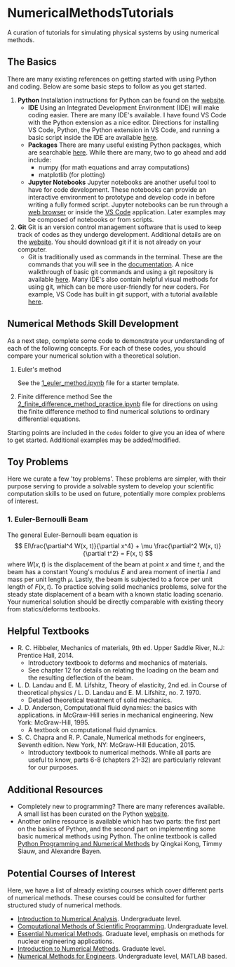 # NumericalMethodsTutorials
A curation of tutorials for simulating physical systems by using numerical methods.


## The Basics
There are many existing references on getting started with using Python and coding. Below are some basic steps to follow as you get started.

1. **Python** Installation instructions for Python can be found on the [website](https://www.python.org/about/gettingstarted/).
    - **IDE** Using an Integrated Development Environment (IDE) will make coding easier. There are many IDE's available. I have found VS Code with the Python extension as a nice editor. Directions for installing VS Code, Python, the Python extension in VS Code, and running a basic script inside the IDE are available [here](https://code.visualstudio.com/docs/python/python-tutorial).
    - **Packages** There are many useful existing Python packages, which are searchable [here](https://pypi.org). While there are many, two to go ahead and add include:
        - numpy (for math equations and array computations)
        - matplotlib (for plotting)
    - **Jupyter Notebooks** Jupyter notebooks are another useful tool to have for code development. These notebooks can provide an interactive environment to prototype and develop code in before writing a fully formed script. Jupyter notebooks can be run through a [web browser](https://www.dataquest.io/blog/jupyter-notebook-tutorial/) or inside the [VS Code](https://code.visualstudio.com/docs/datascience/jupyter-notebooks) application. Later examples may be composed of notebooks or from scripts.
2. **Git** Git is an version control management software that is used to keep track of codes as they undergo development. Additional details are on the [website](https://git-scm.com). You should download git if it is not already on your computer. 
    - Git is traditionally used as commands in the terminal. These are the commands that you will see in the [documentation](https://git-scm.com/doc). A nice walkthrough of basic git commands and using a git repository is available [here](https://antonz.org/git-by-example/). Many IDE's also contain helpful visual methods for using git, which can be more user-friendly for new coders. For example, VS Code has built in git support, with a tutorial available [here](https://code.visualstudio.com/docs/sourcecontrol/overview).


## Numerical Methods Skill Development
As a next step, complete some code to demonstrate your understanding of each of the following concepts. For each of these codes, you should compare your numerical solution with a theoretical solution.
1. Euler's method
    
    See the [1_euler_method.ipynb](codes/1_euler_method.ipynb) file for a starter template.
2. Finite difference method
    See the [2_finite_difference_method_practice.ipynb](codes/2_finite_difference_method_practice.ipynb) file for directions on using the finite difference method to find numerical solutions to ordinary differential equations.

Starting points are included in the `codes` folder to give you an idea of where to get started. Additional examples may be added/modified.

## Toy Problems
Here we curate a few 'toy problems'. These problems are simpler, with their purpose serving to provide a solvable system to develop your scientific computation skills to be used on future, potentially more complex problems of interest.
### 1. Euler-Bernoulli Beam
The general Euler-Bernoulli beam equation is
$$
EI\frac{\partial^4 W(x, t)}{\partial x^4} + \mu \frac{\partial^2 W(x, t)}{\partial t^2} = F(x, t)
$$
where $W(x, t)$ is the displacement of the beam at point $x$ and time $t$, and the beam has a constant Young's modulus $E$ and area moment of inertia $I$ and mass per unit length $\mu$. Lastly, the beam is subjected to a force per unit length of $F(x, t)$.
To practice solving solid mechanics problems, solve for the steady state displacement of a beam with a known static loading scenario. Your numerical solution should be directly comparable with existing theory from statics/deforms textbooks.


## Helpful Textbooks
- R. C. Hibbeler, Mechanics of materials, 9th ed. Upper Saddle River, N.J: Prentice Hall, 2014.
    - Introductory textbook to deforms and mechanics of materials.
    - See chapter 12 for details on relating the loading on the beam and the resulting deflection of the beam.
- L. D. Landau and E. M. Lifshitz, Theory of elasticity, 2nd ed. in Course of theoretical physics / L. D. Landau and E. M. Lifshitz, no. 7. 1970.
    - Detailed theoretical treatment of solid mechanics.
- J. D. Anderson, Computational fluid dynamics: the basics with applications. in McGraw-Hill series in mechanical engineering. New York: McGraw-Hill, 1995.
    - A textbook on computational fluid dynamics.
- S. C. Chapra and R. P. Canale, Numerical methods for engineers, Seventh edition. New York, NY: McGraw-Hill Education, 2015.
    - Introductory textbook to numerical methods. While all parts are useful to know, parts 6-8 (chapters 21-32) are particularly relevant for our purposes.

## Additional Resources
- Completely new to programming? There are many references available. A small list has been curated on the Python [website](https://wiki.python.org/moin/IntroductoryBooks).
- Another online resource is available which has two parts: the first part on the basics of Python, and the second part on implementing some basic numerical methods using Python. The online textbook is called [Python Programming and Numerical Methods](https://pythonnumericalmethods.studentorg.berkeley.edu/notebooks/Index.html) by Qingkai Kong, Timmy Siauw, and Alexandre Bayen. 

## Potential Courses of Interest
Here, we have a list of already existing courses which cover different parts of numerical methods. These courses could be consulted for further structured study of numerical methods.
- [Introduction to Numerical Analysis](https://ocw.mit.edu/courses/18-330-introduction-to-numerical-analysis-spring-2012/pages/syllabus/). Undergraduate level.
- [Computational Methods of Scientific Programming](https://ocw.mit.edu/courses/12-010-computational-methods-of-scientific-programming-fall-2011/pages/syllabus/). Undergraduate level.
- [Essential Numerical Methods](https://ocw.mit.edu/courses/22-15-essential-numerical-methods-fall-2014/pages/syllabus/). Graduate level, emphasis on methods for nuclear engineering applications.
- [Introduction to Numerical Methods](https://ocw.mit.edu/courses/18-335j-introduction-to-numerical-methods-spring-2019/pages/syllabus/). Graduate level.
- [Numerical Methods for Engineers](https://www.coursera.org/learn/numerical-methods-engineers). Undergraduate level, MATLAB based.